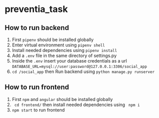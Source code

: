# preventia_task
  ## How to run backend
  1. First ``` pipenv ``` should be installed globally
  2. Enter virtual environment using ``` pipenv shell ```
  3. Install needed dependencies using ``` pipenv install ```
  4. Add a ```.env``` file in the same directory of settings.py
  5. Inside the ```.env``` insert your database credentials as a url ```DATABASE_URL=mysql://user:password@127.0.0.1:3306/social_app```
  6. ```cd /social_app``` then Run backend using ```python manage.py runserver```
  
  ## How to run frontend
  1. First ``` npm ``` and ```angular``` should be installed globally
  2. ``` cd frontend/``` then install needed dependencies using ``` npm i```
  3. ```npm start``` to run frontend
